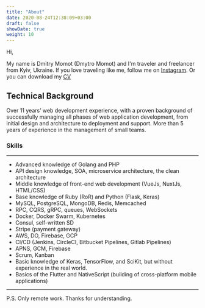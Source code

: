 ```yaml
---
title: "About"
date: 2020-08-24T12:38:09+03:00
draft: false
showDate: true
weight: 10
---
```


Hi,

My name is Dmitry Momot (Dmytro Momot) and I'm traveler and freelancer from Kyiv, Ukraine. If you love traveling like me, follow me on [Instagram](https://instagram.com/dmitrymomot).
Or you can download my [CV](https://docs.google.com/document/d/1Ci_GizCydvOkdw1zczM4uW0uGEgx3gVfsEABtjcT8bY/edit?usp=sharing)


## Technical Background

Over 11 years’ web development experience, with a proven background of successfully managing all phases of web application development, from initial design and architecture to deployment and support. More than 5 years of experience in the management of small teams.

### Skills
---
- Advanced knowledge of Golang and PHP
- API design knowledge, SOA, microservice architecture, the clean architecture
- Middle knowledge of front-end web development (VueJs, NuxtJs, HTML/CSS)
- Base knowledge of Ruby (RoR) and Python (Flask, Keras)
- MySQL, PostgreSQL, MongoDB, Redis, Memcached
- RPC, CQRS, gRPC, queues, WebSockets
- Docker, Docker Swarm, Kubernetes
- Consul, self-written SD
- Stripe (payment gateway)
- AWS, DO, Firebase, GCP
- CI/CD (Jenkins, CircleCI, Bitbucket Pipelines, Gitlab Pipelines)
- APNS, GCM, Firebase
- Scrum, Kanban
- Basic knowledge of Keras, TensorFlow, and SciKit, but without experience in the real world.
- Basics of the Flutter and NativeScript (building of cross-platform mobile applications)

---
P.S. Only remote work. Thanks for understanding.
